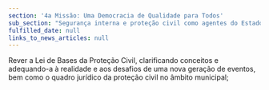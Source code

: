 ```yaml
---
section: '4a Missão: Uma Democracia de Qualidade para Todos'
sub_section: "Segurança interna e proteção civil como agentes do Estado de Direito"
fulfilled_date: null
links_to_news_articles: null
---
```


Rever a Lei de Bases da Proteção Civil, clarificando conceitos e adequando-a à realidade e aos desafios de uma nova geração de eventos, bem como o quadro jurídico da proteção civil no âmbito municipal;